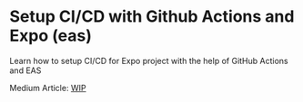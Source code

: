 # Setup CI/CD with Github Actions and Expo (eas)

Learn how to setup CI/CD for Expo project with the help of GitHub Actions and EAS

Medium Article: [WIP]()
